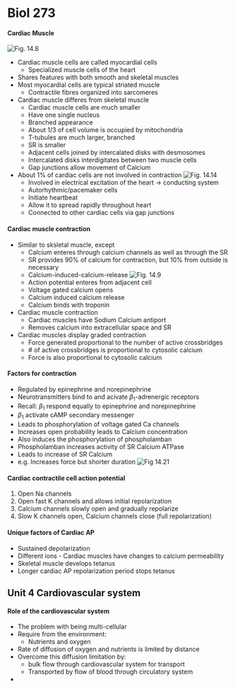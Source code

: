 # Biol 273

#### Cardiac Muscle
![Fig. 14.8](../static/BIOL273/fig14.8.png)
* Cardiac muscle cells are called myocardial cells
  * Specialized muscle cells of the heart
* Shares features with both smooth and skeletal muscles
* Most myocardial cells are typical striated muscle
  * Contractile fibres organized into sarcomeres
* Cardiac muscle differes from skeletal muscle
  * Cardiac muscle cells are much smaller
  * Have one single nucleus
  * Branched appearance
  * About 1/3 of cell volume is occupied by mitochondria
  * T-tubules are much larger, branched
  * SR is smaller
  * Adjacent cells joined by intercalated disks with desmosomes
  * Intercalated disks interdigitates between two muscle cells
  * Gap junctions allow movement of Calcium
* About 1% of cardiac cells are not involved in contraction
  ![Fig. 14.14](../static/BIOL273/fig14.14.png)
  * Involved in electrical excitation of the heart -> conducting system
  * Autorhythmic/pacemaker cells
  * Initiate heartbeat
  * Allow it to spread rapidly throughout heart
  * Connected to other cardiac cells via gap junctions

#### Cardiac muscle contraction
* Similar to sksletal muscle, except
  * Calcium enteres through calcium channels as well as through the SR
  * SR provides 90% of calcium for contraction, but 10% from outside is necessary
  * Calcium-induced-calcium-release
![Fig. 14.9](../static/BIOL273/fig14.9.png)
  * Action potential enteres from adjacent cell
  * Voltage gated calcium opens
  * Calcium induced calcium release
  * Calcium binds with troponin
* Cardiac muscle contraction
  * Cardiac muscles have Sodium Calcium antiport
  * Removes calcium into extracellular space and SR
* Cardiac muscles display graded contraction
  * Force generated proportional to the number of active crossbridges
  * \# of active crossbridges is proportional to cytosolic calcium
  * Force is also proportional to cytosolic calcium

#### Factors for contraction
* Regulated by epinephrine and norepinephrine
* Neurotransmitters bind to and acivate $\beta_1$-adrenergic receptors
* Recall: $\beta_1$ respond equally to epinephrine and norepinephrine
* $\beta_1$ activate cAMP secondary messenger
* Leads to phosphorylation of voltage gated Ca channels
* Increases open probability leads to Calcium concentration
* Also induces the phosphorylation of phospholamban
* Phospholamban increases activity of SR Calcium ATPase
* Leads to increase of SR Calcium
* e.g. Increases force but shorter duration
![Fig 14.21](../static/BIOL273/fig14.21.png)

#### Cardiac contractile cell action potential
1. Open Na channels
1. Open fast K channels and allows initial repolarization
1. Calcium channels slowly open and gradually repolarize
1. Slow K channels open, Calcium channels close (full repolarization)

#### Unique factors of Cardiac AP
* Sustained depolarization
* Different ions - Cardiac muscles have changes to calcium permeability
* Skeletal muscle develops tetanus
* Longer cardiac AP repolarization period stops tetanus

## Unit 4 Cardiovascular system
#### Role of the cardiovascular system
* The problem with being multi-cellular
* Require from the environment:
  * Nutrients and oxygen
* Rate of diffusion of oxygen and nutrients is limited by distance
* Overcome this diffusion limitation by:
  * bulk flow through cardiovascular system for transport
  * Transported by flow of blood through circulatory system
*
